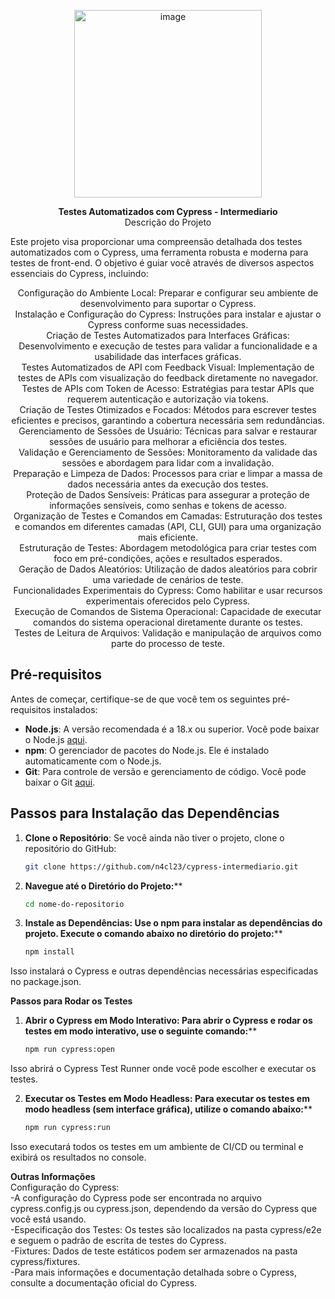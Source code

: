 
<p align="center">
  <img src="https://github.com/user-attachments/assets/41202643-324b-4956-a154-c2e7f1bfd1f3" alt="image" width="300"/>
</p>

<div align="center">
    <span"><strong>Testes Automatizados com Cypress - Intermediario</strong></span>
  </div>
<div align="center">Descrição do Projeto</div>

Este projeto visa proporcionar uma compreensão detalhada dos testes automatizados com o Cypress, uma ferramenta robusta e moderna para testes de front-end. O objetivo é guiar você através de diversos aspectos essenciais do Cypress, incluindo:
<div align="center">
Configuração do Ambiente Local: Preparar e configurar seu ambiente de desenvolvimento para suportar o Cypress.<br>
Instalação e Configuração do Cypress: Instruções para instalar e ajustar o Cypress conforme suas necessidades.<br>
Criação de Testes Automatizados para Interfaces Gráficas: Desenvolvimento e execução de testes para validar a funcionalidade e a usabilidade das interfaces gráficas.<br>
Testes Automatizados de API com Feedback Visual: Implementação de testes de APIs com visualização do feedback diretamente no navegador.<br>
Testes de APIs com Token de Acesso: Estratégias para testar APIs que requerem autenticação e autorização via tokens.<br>
Criação de Testes Otimizados e Focados: Métodos para escrever testes eficientes e precisos, garantindo a cobertura necessária sem redundâncias.<br>
Gerenciamento de Sessões de Usuário: Técnicas para salvar e restaurar sessões de usuário para melhorar a eficiência dos testes.<br>
Validação e Gerenciamento de Sessões: Monitoramento da validade das sessões e abordagem para lidar com a invalidação.<br>
Preparação e Limpeza de Dados: Processos para criar e limpar a massa de dados necessária antes da execução dos testes.<br>
Proteção de Dados Sensíveis: Práticas para assegurar a proteção de informações sensíveis, como senhas e tokens de acesso.<br>
Organização de Testes e Comandos em Camadas: Estruturação dos testes e comandos em diferentes camadas (API, CLI, GUI) para uma organização mais eficiente.<br>
Estruturação de Testes: Abordagem metodológica para criar testes com foco em pré-condições, ações e resultados esperados.<br>
Geração de Dados Aleatórios: Utilização de dados aleatórios para cobrir uma variedade de cenários de teste.<br>
Funcionalidades Experimentais do Cypress: Como habilitar e usar recursos experimentais oferecidos pelo Cypress.<br>
Execução de Comandos de Sistema Operacional: Capacidade de executar comandos do sistema operacional diretamente durante os testes.<br>
Testes de Leitura de Arquivos: Validação e manipulação de arquivos como parte do processo de teste.<br>
</div>




## Pré-requisitos

Antes de começar, certifique-se de que você tem os seguintes pré-requisitos instalados:

- **Node.js**: A versão recomendada é a 18.x ou superior. Você pode baixar o Node.js [aqui](https://nodejs.org/).
- **npm**: O gerenciador de pacotes do Node.js. Ele é instalado automaticamente com o Node.js.
- **Git**: Para controle de versão e gerenciamento de código. Você pode baixar o Git [aqui](https://git-scm.com/).

## Passos para Instalação das Dependências

1. **Clone o Repositório**: Se você ainda não tiver o projeto, clone o repositório do GitHub:

   ```sh
   git clone https://github.com/n4cl23/cypress-intermediario.git

2. **Navegue até o Diretório do Projeto:****
   ```sh
   cd nome-do-repositorio

3. **Instale as Dependências: Use o npm para instalar as dependências do projeto. Execute o comando abaixo no diretório do projeto:****

   ```sh
   npm install

Isso instalará o Cypress e outras dependências necessárias especificadas no package.json.

**Passos para Rodar os Testes**
1. **Abrir o Cypress em Modo Interativo: Para abrir o Cypress e rodar os testes em modo interativo, use o seguinte comando:****

   ```sh
   npm run cypress:open
Isso abrirá o Cypress Test Runner onde você pode escolher e executar os testes.

2. **Executar os Testes em Modo Headless: Para executar os testes em modo headless (sem interface gráfica), utilize o comando abaixo:****

   ```sh
   npm run cypress:run
Isso executará todos os testes em um ambiente de CI/CD ou terminal e exibirá os resultados no console.

**Outras Informações**<br>
Configuração do Cypress:<br> -A configuração do Cypress pode ser encontrada no arquivo cypress.config.js ou cypress.json, dependendo da versão do Cypress que você está usando.<br>
-Especificação dos Testes: Os testes são localizados na pasta cypress/e2e e seguem o padrão de escrita de testes do Cypress.<br>
-Fixtures: Dados de teste estáticos podem ser armazenados na pasta cypress/fixtures.<br>
-Para mais informações e documentação detalhada sobre o Cypress, consulte a documentação oficial do Cypress.<br>

